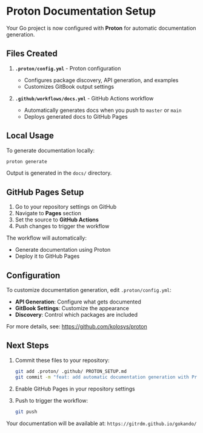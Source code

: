 # Proton Documentation Setup

Your Go project is now configured with **Proton** for automatic documentation generation.

## Files Created

1. **`.proton/config.yml`** - Proton configuration
   - Configures package discovery, API generation, and examples
   - Customizes GitBook output settings

2. **`.github/workflows/docs.yml`** - GitHub Actions workflow
   - Automatically generates docs when you push to `master` or `main`
   - Deploys generated docs to GitHub Pages

## Local Usage

To generate documentation locally:

```bash
proton generate
```

Output is generated in the `docs/` directory.

## GitHub Pages Setup

1. Go to your repository settings on GitHub
2. Navigate to **Pages** section
3. Set the source to **GitHub Actions**
4. Push changes to trigger the workflow

The workflow will automatically:
- Generate documentation using Proton
- Deploy it to GitHub Pages

## Configuration

To customize documentation generation, edit `.proton/config.yml`:

- **API Generation**: Configure what gets documented
- **GitBook Settings**: Customize the appearance
- **Discovery**: Control which packages are included

For more details, see: https://github.com/kolosys/proton

## Next Steps

1. Commit these files to your repository:
   ```bash
   git add .proton/ .github/ PROTON_SETUP.md
   git commit -m "feat: add automatic documentation generation with Proton"
   ```

2. Enable GitHub Pages in your repository settings

3. Push to trigger the workflow:
   ```bash
   git push
   ```

Your documentation will be available at: `https://gitrdm.github.io/gokando/`
